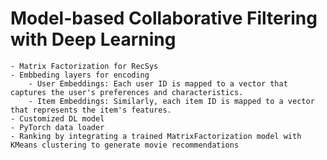 # Model-based Collaborative Filtering with Deep Learning

    - Matrix Factorization for RecSys
    - Embbeding layers for encoding
        - User Embeddings: Each user ID is mapped to a vector that captures the user's preferences and characteristics.
        - Item Embeddings: Similarly, each item ID is mapped to a vector that represents the item's features.
    - Customized DL model
    - PyTorch data loader
    - Ranking by integrating a trained MatrixFactorization model with KMeans clustering to generate movie recommendations
